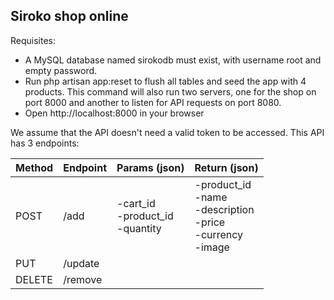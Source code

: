 ## Siroko shop online

Requisites:
- A MySQL database named sirokodb must exist, with username root and empty password.
- Run php artisan app:reset to flush all tables and seed the app with 4 products. This command will also run two servers, one for the shop on port 8000 and another to listen for API requests on port 8080.
- Open http://localhost:8000 in your browser

We assume that the API doesn't need a valid token to be accessed. This API has 3 endpoints:

| Method | Endpoint | Params (json)                            | Return (json)                                                              |
|:-------|:---------|:-----------------------------------------|:---------------------------------------------------------------------------|
| POST   | /add     | -cart_id<br/> -product_id<br/> -quantity | -product_id<br/>-name<br/>-description<br/>-price<br/>-currency<br/>-image |
| PUT    | /update  |                                          |                                                                            |
| DELETE | /remove  |                                          |                                                                            |
